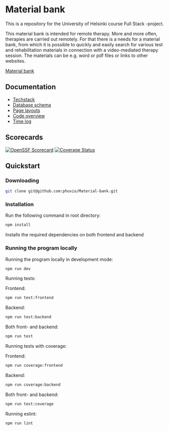 # Material bank

This is a repository for the University of Helsinki course Full Stack -project.

This material bank is intended for remote therapy. More and more often, therapies are carried out remotely. For that there is a needs for a material bank, from which it is possible to quickly and easily search for various test and rehabilitation materials in connection with a video-mediated therapy session. The materials can be e.g. word or pdf files or links to other websites.

[Material bank](https://www.prone-materiaalipankki.fi/)

## Documentation

- [Techstack](/Documentation/techstack.md)
- [Database schema](/Documentation/database.md)
- [Page layouts](/Documentation/pagelayouts.md)
- [Code overview](/Documentation/codeoverview.md)
- [Time log](/Documentation/timelog.md)

## Scorecards

[![OpenSSF Scorecard](https://api.scorecard.dev/projects/github.com/phuvio/Material-bank/badge)](https://scorecard.dev/viewer/?uri=github.com/phuvio/Material-bank)
[![Coverage Status](https://coveralls.io/repos/github/phuvio/Material-bank/badge.svg?branch=main&?kill_cache=1)](https://coveralls.io/github/phuvio/Material-bank?branch=main)

## Quickstart

### Downloading

```bash
git clone git@github.com:phuvio/Material-bank.git
```

### Installation

Run the following command in root directory:

```bash
npm install
```

Installs the required dependencies on both frontend and backend

### Running the program locally

Running the program locally in development mode:

```bash
npm run dev
```

Running tests:

Frontend:

```bash
npm run test:frontend
```

Backend:

```bash
npm run test:backend
```

Both front- and backend:

```bash
npm run test
```

Running tests with coverage:

Frontend:

```bash
npm run coverage:frontend
```

Backend:

```bash
npm run coverage:backend
```

Both front- and backend:

```bash
npm run test:coverage
```

Running eslint:

```bash
npm run lint
```
